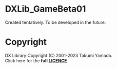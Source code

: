 # DXLib_GameBeta01
Created tentatively. To be developed in the future.

# Copyright
DX Library Copyright (C) 2001-2023 Takumi Yamada.  
Click here for the **full [LICENCE](LICENCE)**

